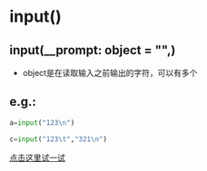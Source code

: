 # input()
## input(__prompt: object = "",)

- object是在读取输入之前输出的字符，可以有多个 

## e.g.:
```python
a=input("123\n") 

c=input("123\t","321\n") 
```
[点击这里试一试](https://gyxqq-crispy-bassoon-979qvpq9jgpcpxg6.github.dev/)